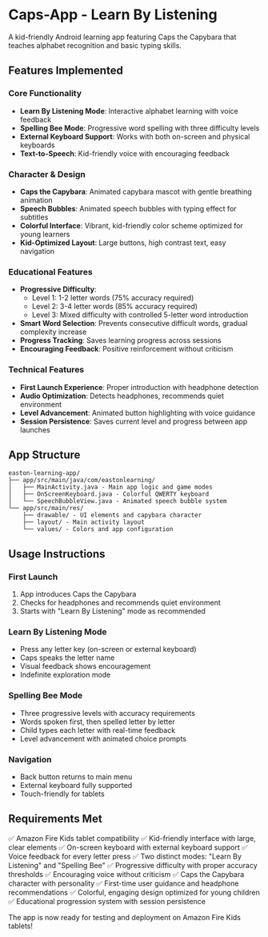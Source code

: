 # Caps-App - Learn By Listening

A kid-friendly Android learning app featuring Caps the Capybara that teaches alphabet recognition and basic typing skills.

## Features Implemented

### Core Functionality
- **Learn By Listening Mode**: Interactive alphabet learning with voice feedback
- **Spelling Bee Mode**: Progressive word spelling with three difficulty levels
- **External Keyboard Support**: Works with both on-screen and physical keyboards
- **Text-to-Speech**: Kid-friendly voice with encouraging feedback

### Character & Design
- **Caps the Capybara**: Animated capybara mascot with gentle breathing animation
- **Speech Bubbles**: Animated speech bubbles with typing effect for subtitles
- **Colorful Interface**: Vibrant, kid-friendly color scheme optimized for young learners
- **Kid-Optimized Layout**: Large buttons, high contrast text, easy navigation

### Educational Features
- **Progressive Difficulty**: 
  - Level 1: 1-2 letter words (75% accuracy required)
  - Level 2: 3-4 letter words (85% accuracy required)
  - Level 3: Mixed difficulty with controlled 5-letter word introduction
- **Smart Word Selection**: Prevents consecutive difficult words, gradual complexity increase
- **Progress Tracking**: Saves learning progress across sessions
- **Encouraging Feedback**: Positive reinforcement without criticism

### Technical Features
- **First Launch Experience**: Proper introduction with headphone detection
- **Audio Optimization**: Detects headphones, recommends quiet environment
- **Level Advancement**: Animated button highlighting with voice guidance
- **Session Persistence**: Saves current level and progress between app launches

## App Structure
```
easton-learning-app/
├── app/src/main/java/com/eastonlearning/
│   ├── MainActivity.java - Main app logic and game modes
│   ├── OnScreenKeyboard.java - Colorful QWERTY keyboard
│   └── SpeechBubbleView.java - Animated speech bubble system
└── app/src/main/res/
    ├── drawable/ - UI elements and capybara character
    ├── layout/ - Main activity layout
    └── values/ - Colors and app configuration
```

## Usage Instructions

### First Launch
1. App introduces Caps the Capybara
2. Checks for headphones and recommends quiet environment
3. Starts with "Learn By Listening" mode as recommended

### Learn By Listening Mode
- Press any letter key (on-screen or external keyboard)
- Caps speaks the letter name
- Visual feedback shows encouragement
- Indefinite exploration mode

### Spelling Bee Mode
- Three progressive levels with accuracy requirements
- Words spoken first, then spelled letter by letter
- Child types each letter with real-time feedback
- Level advancement with animated choice prompts

### Navigation
- Back button returns to main menu
- External keyboard fully supported
- Touch-friendly for tablets

## Requirements Met
✅ Amazon Fire Kids tablet compatibility
✅ Kid-friendly interface with large, clear elements
✅ On-screen keyboard with external keyboard support
✅ Voice feedback for every letter press
✅ Two distinct modes: "Learn By Listening" and "Spelling Bee"
✅ Progressive difficulty with proper accuracy thresholds
✅ Encouraging voice without criticism
✅ Caps the Capybara character with personality
✅ First-time user guidance and headphone recommendations
✅ Colorful, engaging design optimized for young children
✅ Educational progression system with session persistence

The app is now ready for testing and deployment on Amazon Fire Kids tablets!